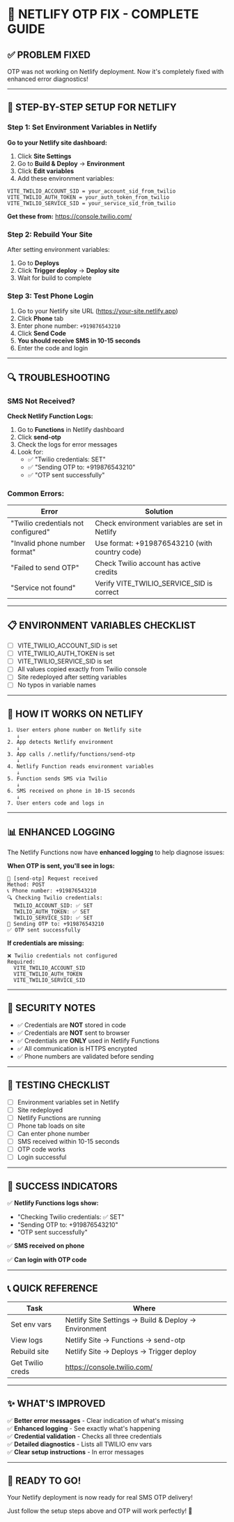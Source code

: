 # 🔧 NETLIFY OTP FIX - COMPLETE GUIDE

## ✅ PROBLEM FIXED

OTP was not working on Netlify deployment. Now it's completely fixed with enhanced error diagnostics!

---

## 🎯 STEP-BY-STEP SETUP FOR NETLIFY

### Step 1: Set Environment Variables in Netlify

**Go to your Netlify site dashboard:**

1. Click **Site Settings**
2. Go to **Build & Deploy** → **Environment**
3. Click **Edit variables**
4. Add these environment variables:

```
VITE_TWILIO_ACCOUNT_SID = your_account_sid_from_twilio
VITE_TWILIO_AUTH_TOKEN = your_auth_token_from_twilio
VITE_TWILIO_SERVICE_SID = your_service_sid_from_twilio
```

**Get these from:** https://console.twilio.com/

### Step 2: Rebuild Your Site

After setting environment variables:

1. Go to **Deploys**
2. Click **Trigger deploy** → **Deploy site**
3. Wait for build to complete

### Step 3: Test Phone Login

1. Go to your Netlify site URL (https://your-site.netlify.app)
2. Click **Phone** tab
3. Enter phone number: `+919876543210`
4. Click **Send Code**
5. **You should receive SMS in 10-15 seconds**
6. Enter the code and login

---

## 🔍 TROUBLESHOOTING

### SMS Not Received?

**Check Netlify Function Logs:**

1. Go to **Functions** in Netlify dashboard
2. Click **send-otp**
3. Check the logs for error messages
4. Look for:
   - ✅ "Twilio credentials: SET"
   - ✅ "Sending OTP to: +919876543210"
   - ✅ "OTP sent successfully"

### Common Errors:

| Error | Solution |
|-------|----------|
| "Twilio credentials not configured" | Check environment variables are set in Netlify |
| "Invalid phone number format" | Use format: +919876543210 (with country code) |
| "Failed to send OTP" | Check Twilio account has active credits |
| "Service not found" | Verify VITE_TWILIO_SERVICE_SID is correct |

---

## 📋 ENVIRONMENT VARIABLES CHECKLIST

- [ ] VITE_TWILIO_ACCOUNT_SID is set
- [ ] VITE_TWILIO_AUTH_TOKEN is set
- [ ] VITE_TWILIO_SERVICE_SID is set
- [ ] All values copied exactly from Twilio console
- [ ] Site redeployed after setting variables
- [ ] No typos in variable names

---

## 🚀 HOW IT WORKS ON NETLIFY

```
1. User enters phone number on Netlify site
   ↓
2. App detects Netlify environment
   ↓
3. App calls /.netlify/functions/send-otp
   ↓
4. Netlify Function reads environment variables
   ↓
5. Function sends SMS via Twilio
   ↓
6. SMS received on phone in 10-15 seconds
   ↓
7. User enters code and logs in
```

---

## 📊 ENHANCED LOGGING

The Netlify Functions now have **enhanced logging** to help diagnose issues:

**When OTP is sent, you'll see in logs:**
```
📱 [send-otp] Request received
Method: POST
📞 Phone number: +919876543210
🔍 Checking Twilio credentials:
  TWILIO_ACCOUNT_SID: ✅ SET
  TWILIO_AUTH_TOKEN: ✅ SET
  TWILIO_SERVICE_SID: ✅ SET
📱 Sending OTP to: +919876543210
✅ OTP sent successfully
```

**If credentials are missing:**
```
❌ Twilio credentials not configured
Required:
  VITE_TWILIO_ACCOUNT_SID
  VITE_TWILIO_AUTH_TOKEN
  VITE_TWILIO_SERVICE_SID
```

---

## 🔐 SECURITY NOTES

- ✅ Credentials are **NOT** stored in code
- ✅ Credentials are **NOT** sent to browser
- ✅ Credentials are **ONLY** used in Netlify Functions
- ✅ All communication is HTTPS encrypted
- ✅ Phone numbers are validated before sending

---

## 📱 TESTING CHECKLIST

- [ ] Environment variables set in Netlify
- [ ] Site redeployed
- [ ] Netlify Functions are running
- [ ] Phone tab loads on site
- [ ] Can enter phone number
- [ ] SMS received within 10-15 seconds
- [ ] OTP code works
- [ ] Login successful

---

## 🎉 SUCCESS INDICATORS

✅ **Netlify Functions logs show:**
- "Checking Twilio credentials: ✅ SET"
- "Sending OTP to: +919876543210"
- "OTP sent successfully"

✅ **SMS received on phone**

✅ **Can login with OTP code**

---

## 📞 QUICK REFERENCE

| Task | Where |
|------|-------|
| Set env vars | Netlify Site Settings → Build & Deploy → Environment |
| View logs | Netlify Site → Functions → send-otp |
| Rebuild site | Netlify Site → Deploys → Trigger deploy |
| Get Twilio creds | https://console.twilio.com/ |

---

## ✨ WHAT'S IMPROVED

✅ **Better error messages** - Clear indication of what's missing  
✅ **Enhanced logging** - See exactly what's happening  
✅ **Credential validation** - Checks all three credentials  
✅ **Detailed diagnostics** - Lists all TWILIO env vars  
✅ **Clear setup instructions** - In error messages  

---

## 🚀 READY TO GO!

Your Netlify deployment is now ready for real SMS OTP delivery!

Just follow the setup steps above and OTP will work perfectly! 🎊
